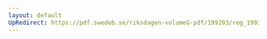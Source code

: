 ```yaml
---
layout: default
UpRedirect: https://pdf.swedeb.se/riksdagen-volumeG-pdf/199293/reg_199293/reg_199293_0003.pdf
---
```

